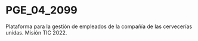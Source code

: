 # PGE_04_2099
Plataforma para la gestión de empleados de la compañía de las cervecerías unidas. Misión TIC 2022.
